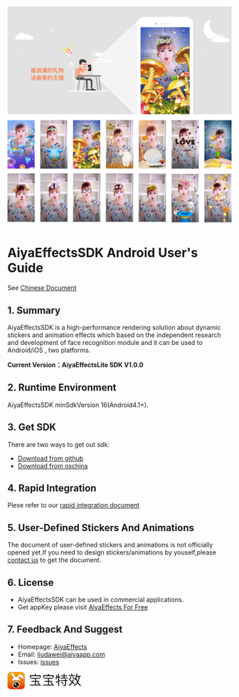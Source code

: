 <a href="http://www.bbtexiao.com/"><img src="doc/summarize1.jpg" border="0" alt="AiyaEffectsSDK" /></a>
<a href="http://www.bbtexiao.com/"><img src="doc/summarize2.jpg" border="0" alt="AiyaEffectsSDK" /></a>

# AiyaEffectsSDK Android User's Guide 

See [Chinese Document](readme.md)

## 1. Summary
AiyaEffectsSDK is a high-performance rendering solution about dynamic stickers and animation effects which based on the independent research and development of face recognition module and it can be used to Android/iOS , two platforms.

**Current Version：AiyaEffectsLite SDK V1.0.0** 

## 2. Runtime Environment
AiyaEffectsSDK minSdkVersion 16(Android4.1+).

## 3. Get SDK
There are two ways to get out sdk:

* [Download from github](https://github.com/aiyaapp/AiyaEffectsLiteAndroid)
* [Download from oschina](https://git.oschina.net/doggycoder/AiyaEffectsLiteAndroid)

## 4. Rapid Integration
Plese refer to our [rapid integration document](https://github.com/aiyaapp/AiyaEffectsLiteAndroid/wiki)

## 5. User-Defined Stickers And Animations
The document of user-defined stickers and animations is not officially opened yet.If you need to design stickers/animations by youself,please [contact us](http://www.bbtexiao.com/site/about) to get the document.

## 6. License
* AiyaEffectsSDK can be used in commercial applications.
* Get appKey please visit [AiyaEffects For Free](http://bbtexiao.aiyaapp.com/site/free)

## 7. Feedback And Suggest
- Homepage: [AiyaEffects](http://www.bbtexiao.com)
- Email: <liudawei@aiyaapp.com>
- Issues: [issues](https://github.com/aiyaapp/AiyaEffectsLiteAndroid/issues)

<a href="http://www.bbtexiao.com/"><img src="doc/logo.png" border="0" alt="AiyaEffectsSDK" /></a>
